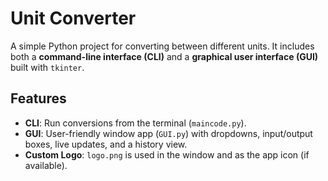# Unit Converter

A simple Python project for converting between different units. It includes both a **command-line interface (CLI)** and a **graphical user interface (GUI)** built with `tkinter`.

## Features
- **CLI**: Run conversions from the terminal (`maincode.py`).
- **GUI**: User-friendly window app (`GUI.py`) with dropdowns, input/output boxes, live updates, and a history view.
- **Custom Logo**: `logo.png` is used in the window and as the app icon (if available).
